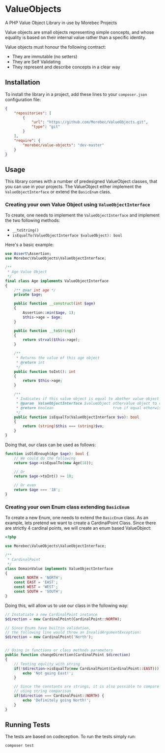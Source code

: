 # ValueObjects
A PHP Value Object Library in use by Morebec Projects

Value objects are small objects representing simple concepts, and whose equality is
based on their internal value rather than a specific identity.

Value objects must honour the following contract:

- They are immutable (no setters)
- They are Self Validating
- They represent and describe concepts in a clear way

## Installation
To install the library in a project, add these lines to your `composer.json` configuration file:

```json
{
    "repositories": [
        {
            "url": "https://github.com/Morebec/ValueObjects.git",
            "type": "git"
        }
    ],
    "require": {
        "morebec/value-objects": "dev-master"
    }
}
```
 
## Usage
This library comes with a number of predesigned ValueObject classes, 
that you can use in your projects.
The ValueObject either implement the `ValueObjectInterface` or extend the 
`BasicEnum` class.


### Creating your own Value Object using `ValueObjectInterface`
To create, one needs to implement the `ValueObjectInterface` and
implement the two following methods: 
- `__toString()`
- `isEqualTo(ValueObjectInterface $valueObject): bool`

Here's a basic example: 

```php
use Assert\Assertion;
use Morebec\ValueObjects\ValueObjectInterface;

/**
 * Age Value Object
 */
final class Age implements ValueObjectInterface
{
    /** @var int age */
    private $age;

    public function __construct(int $age)
    {
        Assertion::min($age, 1);
        $this->age = $age;
    }

    public function __toString()
    {
        return strval($this->age);
    }

    /**
     * Returns the value of this age object
     * @return int
     */
    public function toInt(): int
    {
        return $this->age;
    }

    /**
     * Indicates if this value object is equal to abother value object
     * @param  ValueObjectInterface $valueObject othervalue object to compare to
     * @return boolean                           true if equal otherwise false
     */
    public function isEqualTo(ValueObjectInterface $vo): bool
    {
        return (string)$this === (string)$vo;
    }
}
```

Doing that, our class can be used as follows:

```php
function isOldEnough(Age $age): bool {
    // We could do the following
    return $age->isEqualTo(new Age(18));    

    // Or
    return $age->toInt() >= 18;

    // Or even
    return $age === '18';
}

```

### Creating your own Enum class extending `BasicEnum`
To create a new Enum, one needs to extend the `BasicEnum` class.
As an example, lets pretend we want to create a CardinalPoint Class.
Since there are strictly 4 cardinal points, we will create an enum based 
ValueObject:

```php
<?php

use Morebec\ValueObjects\ValueObjectInterface;

/**
 * CardinalPoint
 */
class DomainValue implements ValueObjectInterface
{
    const NORTH = 'NORTH';    
    const EAST = 'EAST';    
    const WEST = 'WEST';  
    const SOUTH = 'SOUTH';
}
```

Doing this, will allow us to use our class in the following way:

```php
// Instatiate a new CardinalPoint instance
$direction = new CardinalPoint(CardinalPoint::NORTH);

// Since Enums have builtin validation,
// the following line would throw an InvalidArgumentException:
$direction = new CardinalPoint('North');


// Using in functions or class methods parameters 
public function changeDirection(CardinalPoint $direction)
{
    // Testing equlity with string
    if(!$direction->isEqualTo(new CardinalPoint(CardinalPoint::EAST))) {
        echo 'Not going East!';
    }

    // Since the constants are strings, it is also possible to compare
    // using string comparison
    if($direction === CardinalPoint::NORTH) {
        echo 'Definitely going North!';
    }    
}

```

## Running Tests
The tests are based on codeception.
To run the tests simply run:

```bash
composer test
```